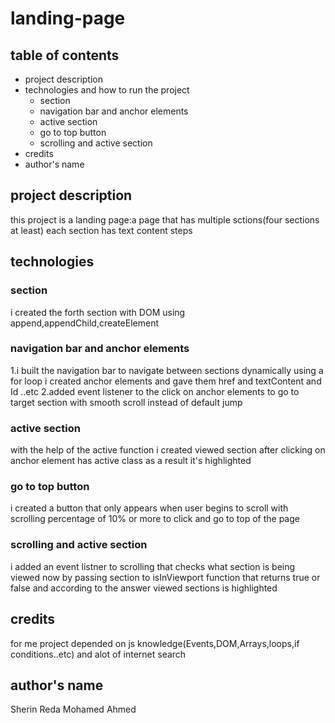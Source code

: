 
# landing-page

## table of contents

- project description
- technologies and how to run the project
   - section
   - navigation bar and anchor elements
   - active section
   - go to top button
   - scrolling and active section
 - credits
 - author's name

## project description

this project is a landing page:a page that has multiple sctions(four sections at least) each section has text content steps 

## technologies

### section

i created the forth section with DOM using append,appendChild,createElement

### navigation bar and anchor elements

1.i built the navigation bar to navigate between sections dynamically using a for loop i created anchor elements and gave them href 
and textContent and Id ..etc
2.added event listener to the click on anchor elements to go to target section with smooth scroll instead of default jump

### active section

with the help of  the active function i created viewed section after clicking on anchor element has active class as a result it's highlighted

### go to top button

i created a button that only appears when user begins to scroll with scrolling percentage of 10% or more to click and go to top of the page 

### scrolling and active section

i added an event listner to scrolling that checks what section is being viewed now by passing section to isInViewport function that returns true or false and according to 
the answer viewed sections is highlighted

## credits

for me project depended on js knowledge(Events,DOM,Arrays,loops,if conditions..etc) and alot of internet search

## author's name

Sherin Reda Mohamed Ahmed